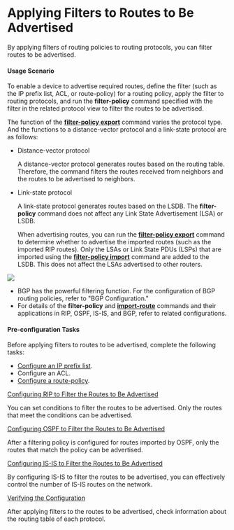 Applying Filters to Routes to Be Advertised
===========================================

By applying filters of routing policies to routing protocols, you can filter routes to be advertised.

#### Usage Scenario

To enable a device to advertise required routes, define the filter (such as the IP prefix list, ACL, or route-policy) for a routing policy, apply the filter to routing protocols, and run the **filter-policy** command specified with the filter in the related protocol view to filter the routes to be advertised.

The function of the [**filter-policy export**](cmdqueryname=filter-policy+export) command varies the protocol type. And the functions to a distance-vector protocol and a link-state protocol are as follows:

* Distance-vector protocol
  
  A distance-vector protocol generates routes based on the routing table. Therefore, the command filters the routes received from neighbors and the routes to be advertised to neighbors.
* Link-state protocol
  
  A link-state protocol generates routes based on the LSDB. The **filter-policy** command does not affect any Link State Advertisement (LSA) or LSDB.
  
  When advertising routes, you can run the [**filter-policy export**](cmdqueryname=filter-policy+export) command to determine whether to advertise the imported routes (such as the imported RIP routes). Only the LSAs or Link State PDUs (LSPs) that are imported using the [**filter-policy import**](cmdqueryname=filter-policy+import) command are added to the LSDB. This does not affect the LSAs advertised to other routers.

![](../../../../public_sys-resources/note_3.0-en-us.png) 

* BGP has the powerful filtering function. For the configuration of BGP routing policies, refer to "BGP Configuration."
* For details of the **filter-policy** and [**import-route**](cmdqueryname=import-route) commands and their applications in RIP, OSPF, IS-IS, and BGP, refer to related configurations.


#### Pre-configuration Tasks

Before applying filters to routes to be advertised, complete the following tasks:

* [Configure an IP prefix list](dc_vrp_route-policy_cfg_0003.html).
* Configure an ACL.
* [Configure a route-policy](dc_vrp_route-policy_cfg_0007.html).


[Configuring RIP to Filter the Routes to Be Advertised](../../../../software/nev8r10_vrpv8r16/user/vrp/dc_vrp_route-policy_cfg_0035.html)

You can set conditions to filter the routes to be advertised. Only the routes that meet the conditions can be advertised.

[Configuring OSPF to Filter the Routes to Be Advertised](../../../../software/nev8r10_vrpv8r16/user/vrp/dc_vrp_route-policy_cfg_0036.html)

After a filtering policy is configured for routes imported by OSPF, only the routes that match the policy can be advertised.

[Configuring IS-IS to Filter the Routes to Be Advertised](../../../../software/nev8r10_vrpv8r16/user/vrp/dc_vrp_route-policy_cfg_0037.html)

By configuring IS-IS to filter the routes to be advertised, you can effectively control the number of IS-IS routes on the network.

[Verifying the Configuration](../../../../software/nev8r10_vrpv8r16/user/vrp/dc_vrp_route-policy_cfg_0021.html)

After applying filters to the routes to be advertised, check information about the routing table of each protocol.